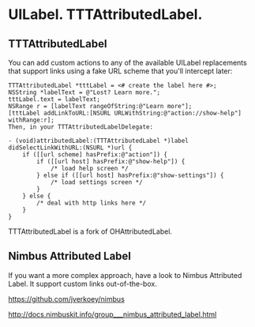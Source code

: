 UILabel. TTTAttributedLabel.
==

## TTTAttributedLabel

You can add custom actions to any of the available UILabel replacements that support links using a fake URL scheme that you'll intercept later:

```objc
TTTAttributedLabel *tttLabel = <# create the label here #>;
NSString *labelText = @"Lost? Learn more.";
tttLabel.text = labelText;
NSRange r = [labelText rangeOfString:@"Learn more"]; 
[tttLabel addLinkToURL:[NSURL URLWithString:@"action://show-help"] withRange:r];
Then, in your TTTAttributedLabelDelegate:

- (void)attributedLabel:(TTTAttributedLabel *)label didSelectLinkWithURL:(NSURL *)url {
    if ([[url scheme] hasPrefix:@"action"]) {
        if ([[url host] hasPrefix:@"show-help"]) {
            /* load help screen */
        } else if ([[url host] hasPrefix:@"show-settings"]) {
            /* load settings screen */
        }
    } else {
        /* deal with http links here */
    }
}
```

TTTAttributedLabel is a fork of OHAttributedLabel.


## Nimbus Attributed Label

If you want a more complex approach, have a look to Nimbus Attributed Label. It support custom links out-of-the-box.

https://github.com/jverkoey/nimbus

http://docs.nimbuskit.info/group___nimbus_attributed_label.html




